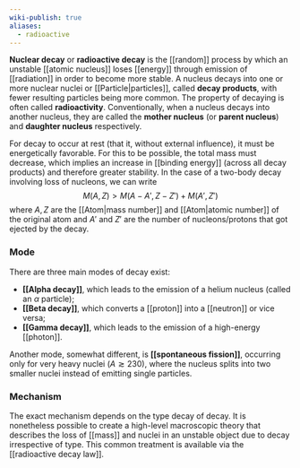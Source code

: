 ```yaml
---
wiki-publish: true
aliases:
  - radioactive
---
```

**Nuclear decay** or **radioactive decay** is the [[random]] process by which an unstable [[atomic nucleus]] loses [[energy]] through emission of [[radiation]] in order to become more stable. A nucleus decays into one or more nuclear nuclei or [[Particle|particles]], called **decay products**, with fewer resulting particles being more common. The property of decaying is often called **radioactivity**. Conventionally, when a nucleus decays into another nucleus, they are called the **mother nucleus** (or **parent nucleus**) and **daughter nucleus** respectively.

For decay to occur at rest (that it, without external influence), it must be energetically favorable. For this to be possible, the total mass must decrease, which implies an increase in [[binding energy]] (across all decay products) and therefore greater stability. In the case of a two-body decay involving loss of nucleons, we can write
$$M(A,Z)>M(A-A',Z-Z')+M(A',Z')$$
where $A,Z$ are the [[Atom|mass number]] and [[Atom|atomic number]] of the original atom and $A'$ and $Z'$ are the number of nucleons/protons that got ejected by the decay.
### Mode
There are three main modes of decay exist:
- **[[Alpha decay]]**, which leads to the emission of a helium nucleus (called an $\alpha$ particle);
- **[[Beta decay]]**, which converts a [[proton]] into a [[neutron]] or vice versa;
- **[[Gamma decay]]**, which leads to the emission of a high-energy [[photon]].

Another mode, somewhat different, is **[[spontaneous fission]]**, occurring only for very heavy nuclei ($A\gtrsim230$), where the nucleus splits into two smaller nuclei instead of emitting single particles.
### Mechanism
The exact mechanism depends on the type decay of decay. It is nonetheless possible to create a high-level macroscopic theory that describes the loss of [[mass]] and nuclei in an unstable object due to decay irrespective of type. This common treatment is available via the [[radioactive decay law]].